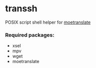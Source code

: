 # transsh
POSIX script shell helper for [moetranslate](https://github.com/rlapz/moetranslate)

### Required packages:
* xsel
* mpv
* wget
* moetranslate
